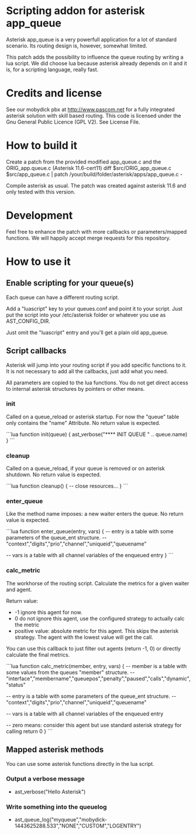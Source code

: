 # Scripting addon for asterisk app_queue

Asterisk app_queue is a very powerfull application for a lot of standard scenario. Its routing design is, however, somewhat limited. 

This patch adds the possibility to influence the queue routing by writing a lua script. We did choose lua because asterisk already depends on it and it is, for a scripting language, really fast.

# Credits and license

See our mobydick pbx at http://www.pascom.net for a fully integrated asterisk solution with skill based routing.
This code is licensed under the Gnu General Public Licence (GPL V2). See License File.

# How to build it

Create a patch from the provided modified app_queue.c and the ORIG_app.queue.c (Asterisk 11.6-cert11)
     diff $src/ORIG_app_queue.c $src/app_queue.c | patch /your/build/folder/asterisk/apps/app_queue.c -

Compile asterisk as usual. The patch was created against asterisk 11.6 and only tested with this version. 

# Development

Feel free to enhance the patch with more callbacks or parameters/mapped functions. We will happily accept merge requests for this repository.

# How to use it

## Enable scripting for your queue(s) 

Each queue can have a different routing script.

Add a "luascript" key to your queues.conf and point it to your script. Just put the script into your /etc/asterisk folder or whatever you use as AST_CONFIG_DIR.

Just omit the "luascript" entry and you'll get a plain old app_queue.


## Script callbacks

Asterisk will jump into your routing script if you add specific functions to it. It is not necessary to add all the callbacks, just add what you need. 

All parameters are copied to the lua functions. You do not get direct access to internal asterisk structures by pointers or other means.  

### init

Called on a queue_reload or asterisk startup.  For now the "queue" table only contains the "name" Attribute.
No return value is expected.

´´´lua
function init(queue) {
   ast_verbose("**** INIT QUEUE " .. queue.name)
}
´´´

### cleanup

Called on a queue_reload, if your queue is removed or on asterisk shutdown. 
No return value is expected.

´´´lua
function cleanup() {
  -- close resources...
}
´´´

### enter_queue

Like the method name imposes: a new waiter enters the queue.
No return value is expected.

´´´lua
function enter_queue(entry, vars) {
  -- entry is a table with some parameters of the queue_ent structure.
  -- "context","digits","prio","channel","uniqueid","queuename"

  -- vars is a table with all channel variables of the enqueued entry
}
´´´

### calc_metric

The workhorse of the routing script. Calculate the metrics for a given waiter and agent.

Return value:
- -1 ignore this agent for now.
- 0 do not ignore this agent, use the configured strategy to actually calc the metric
- positive value: absolute metric for this agent. This skips the asterisk strategy. The agent with the lowest value will get the call.

You can use this callback to just filter out agents (return -1, 0) or directly calculate the final metrics.

´´´lua
function calc_metric(member, entry, vars) {
  -- member is a table with some values from the queues "member" structure.
  -- "interface","membername","queuepos","penalty","paused","calls","dynamic","status"

  -- entry is a table with some parameters of the queue_ent structure.
  -- "context","digits","prio","channel","uniqueid","queuename"

  -- vars is a table with all channel variables of the enqueued entry

  -- zero means: consider this agent but use standard asterisk strategy for calling
  return 0
}
´´´

## Mapped asterisk methods

You can use some asterisk functions directly in the lua script. 

### Output a verbose message

- ast_verbose("Hello Asterisk")

### Write something into the queuelog

- ast_queue_log("myqueue","mobydick-1443625288.533","NONE","CUSTOM","LOGENTRY")

